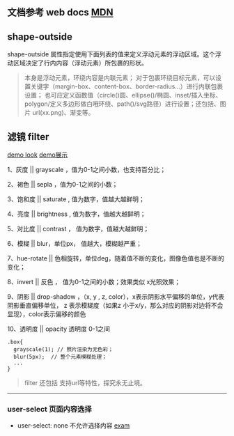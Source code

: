 ## 文档参考 web docs [MDN](https://developer.mozilla.org/zh-CN/docs/Web/CSS)

## shape-outside 
shape-outside 属性指定使用下面列表的值来定义浮动元素的浮动区域。这个浮动区域决定了行内内容（浮动元素）所包裹的形状。

> 本身是浮动元素，环绕内容是内联元素；
> 对于包裹环绕目标元素，可以设置关键字（margin-box、content-box、border-radius...）进行内联包裹设置；
也可应定义函数值（circle()圆、ellipse()/椭圆、inset/插入坐标、polygon/定义多边形做白哦环绕、path()/svg路径）进行设置；还包括、图片
url(xx.png)、渐变等。

## 滤镜 filter
<a href='./filter.html' target='_blank'>demo look</a>
[demo展示](./filter.html)

1、灰度 || grayscale ，值为0-1之间小数，也支持百分比；

2、褐色 || sepla ，值为0-1之间的小数；

3、饱和度 || saturate , 值为数字，值越大越鲜明；

4、亮度 || brightness , 值为数字，值越大越鲜明；

5、对比度 || contrast ， 值为数字，值越大越鲜明；

6、模糊 || blur，单位px， 值越大，模糊越严重；

7、hue-rotate || 色相旋转，单位deg，随着值不断的变化，图像色值也是不断的变化；

8、invert || 反色 ， 值为0-1之间的小数；效果类似 x光照效果；

9、阴影 || drop-shadow ，（x, y , z, color），x表示阴影水平偏移的单位，y代表阴影垂直偏移单位，
z 表示模糊度（如果z 小于x/y，那么对应的阴影对边将不会显现），color表示偏移的颜色

10、透明度 || opacity 透明度 0-1之间

```
.box{
  grayscale(1); // 照片渲染为无色彩；
  blur(5px);  // 整个元素模糊处理；
  ...
}
```

> filter 还包括 支持url等特性，探究永无止境。

--------------------------

### user-select  页面内容选择
- user-select: none 不允许选择内容
[exam]('./css-poll.html/#001')

















